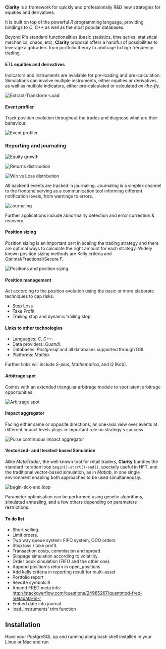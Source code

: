 __Clarity__ is a framework for quickly and professionally R&D new strategies
for equities and derivatives.

It is built on top of the powerful _R_ programming language, providing bindings
to _C_, _C++_ as well as the most popular databases.

Beyond _R_'s standard functionalities (basic statistics, time series,
statistical mechanics, chaos, etc), __Clarity__ proposal offers a
handful of possibilities to leverage algotraders from portfolio theory to
arbitrage to high frequency trading.

#### ETL equities and derivatives

Indicators and instruments are available for pre-loading and pre-calculation.
Simulations can involve multiple instruments, either equities or derivatives, as well as multiple indicators, either pre-calculated or calculated _on-the-fly_.

![Extract-Transform-Load](./markdown/etl.png)

#### Event profiler

Track position evolution throughout the trades and diagnose what are their behaviour.

![Event profiler](./markdown/entry_positions.png)

### Reporting and journaling

![Equity growth](./markdown/equity_growth.png)

![Returns distribution](./markdown/returns_distribution.png)

![Win vs Loss distribution](./markdown/win_vs_loss_positions.png)

All backend events are tracked in journaling. Journaling is a simplex channel to the frontend serving as a communication tool informing different notification levels, from warnings to errors.

![Journaling](./markdown/journaling.png)

Further applications include abnormality detection and error correction & recovery.

#### Position sizing

Position sizing is an important part in scaling the trading strategy and there are optimal ways to calculate the right amount for each strategy. Widely known position sizing methods are Kelly criteria and Optimal/Fractional/Secure F.

![Positions and position sizing](./markdown/report.png)

#### Position management

Act according to the position evolution using the basic or more elaborate techniques to cap risks.

* Stop Loss
* Take Profit
* Trailing stop and dynamic trailing stop.

#### Links to other technologies

* Languages: _C_, _C++_. 
* Data providers: _Quandl_. 
* Databases: _Postgresql_ and all databases supported through DBI.
* Platforms: _Matlab_.

Further links will include _S-plus_, _Mathematica_, and _Q_ (Kdb).

#### Arbitrage spot

Comes with an extended triangular arbitrage module to spot latent arbitrage opportunities.

![Arbitrage spot](./markdown/arbitrage_spot.png)

#### Impact aggregator

Facing either same or opposite directions, an one-axis view over events at different impact levels plays in important role on strategy's success.

![Pulse continuous impact aggregator](./markdown/pulse_continuous_impact_aggregator.png)

#### Vectorized- and Iterated-based Simulation

Alike _MetaTrader_, the well known tool for retail traders, __Clarity__ bundles the standard iteration loop `begin()`-`start()`-`end()`, specially useful in HFT, and the traditional vector-based simulation, as in _Matlab_, in one single environment enabling both approaches to be used simultaneously.

![begin-tick-end loop](./markdown/begin_tick_end.png)

Parameter optimisation can be performed using genetic algorithms, simulated annealing, and a few others depending on parameters restrictions.

#### To do list

- Short selling.
- Limit orders.
- Two way queue system: FIFO system, OCO orders
- Stop loss / take profit.
- Transaction costs, commission and spread.
- Slippage simulation according to volatility.
- Order book simulation (FIFO and the other one).
- Append position's return in open\_positions
- Add kelly criteria in reporting result for multi-asset
- Portfolio report
- Rewrite symbols.R
- Amend FRED meta info: http://stackoverflow.com/questions/24985267/quantmod-fred-metadata-in-r
- Embed date into journal
- load\_instruments' trim function

## Installation

Have your PostgreSQL up and running along bash shell installed in your Linux or Mac and run 
